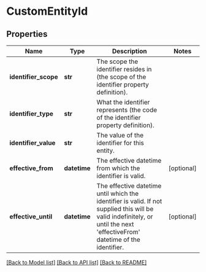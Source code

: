 # CustomEntityId


## Properties
Name | Type | Description | Notes
------------ | ------------- | ------------- | -------------
**identifier_scope** | **str** | The scope the identifier resides in (the scope of the identifier property definition). | 
**identifier_type** | **str** | What the identifier represents (the code of the identifier property definition). | 
**identifier_value** | **str** | The value of the identifier for this entity. | 
**effective_from** | **datetime** | The effective datetime from which the identifier is valid. | [optional] 
**effective_until** | **datetime** | The effective datetime until which the identifier is valid. If not supplied this will be valid indefinitely, or until the next &#39;effectiveFrom&#39; datetime of the identifier. | [optional] 

[[Back to Model list]](../README.md#documentation-for-models) [[Back to API list]](../README.md#documentation-for-api-endpoints) [[Back to README]](../README.md)


